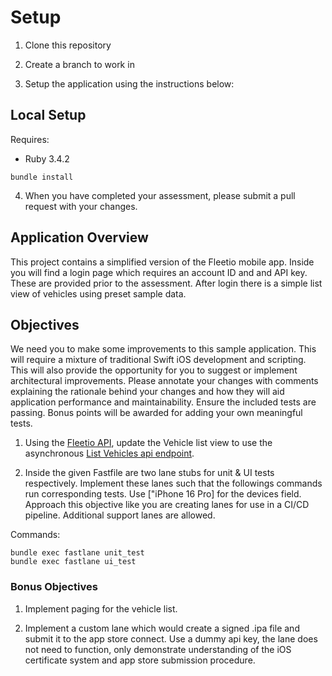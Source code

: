 # Setup

1. Clone this repository

2. Create a branch to work in

3. Setup the application using the instructions below:

## Local Setup

Requires:

- Ruby 3.4.2

```
bundle install
```

4. When you have completed your assessment, please submit a pull request with your changes.

## Application Overview

This project contains a simplified version of the Fleetio mobile app. Inside you will find a login page which requires an account ID and and API key. These are provided prior to the assessment. After login there is a simple list view of vehicles using preset sample data.

## Objectives

We need you to make some improvements to this sample application. This will require a mixture of traditional Swift iOS development and scripting. This will also provide the opportunity for you to suggest or implement architectural improvements. Please annotate your changes with comments explaining the rationale behind your changes and how they will aid application performance and maintainability. Ensure the included tests are passing. Bonus points will be awarded for adding your own meaningful tests.

1. Using the [Fleetio API](https://developer.fleetio.com/docs/overview/quick-start), update the Vehicle list view to use the asynchronous [List Vehicles api endpoint](https://developer.fleetio.com/docs/api/v-1-vehicles-index).

2. Inside the given Fastfile are two lane stubs for unit & UI tests respectively. Implement these lanes such that the followings commands run corresponding tests. Use ["iPhone 16 Pro] for the devices field. Approach this objective like you are creating lanes for use in a CI/CD pipeline. Additional support lanes are allowed.

Commands:

```
bundle exec fastlane unit_test
bundle exec fastlane ui_test
```

### Bonus Objectives

1. Implement paging for the vehicle list.

2. Implement a custom lane which would create a signed .ipa file and submit it to the app store connect. Use a dummy api key, the lane does not need to function, only demonstrate understanding of the iOS certificate system and app store submission procedure.
